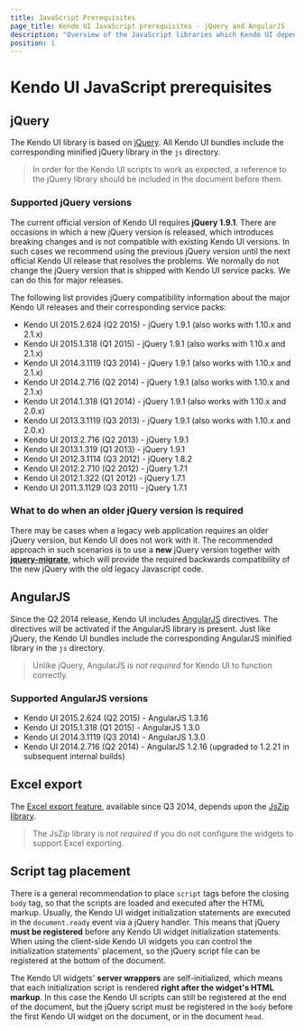 ```yaml
---
title: JavaScript Prerequisites
page_title: Kendo UI JavaScript prerequisites - jQuery and AngularJS
description: "Overview of the JavaScript libraries which Kendo UI depends on"
position: 1
---
```


# Kendo UI JavaScript prerequisites

## jQuery

The Kendo UI library is based on [jQuery](http://jquery.com/). All Kendo UI bundles include the corresponding minified jQuery library in the `js` directory.

> In order for the Kendo UI scripts to work as expected, a reference to the jQuery library should be included in the document before them.

### Supported jQuery versions

The current official version of Kendo UI requires **jQuery 1.9.1**. There are occasions in which a new jQuery version is released, which introduces breaking changes and is not compatible with existing Kendo UI versions.
In such cases we recommend using the previous jQuery version until the next official Kendo UI release that resolves the problems. We normally do not change the jQuery version that is shipped
with Kendo UI service packs. We can do this for major releases.

The following list provides jQuery compatibility information about the major Kendo UI releases and their corresponding service packs:

* Kendo UI 2015.2.624 (Q2 2015) - jQuery 1.9.1 (also works with 1.10.x and 2.1.x)
* Kendo UI 2015.1.318 (Q1 2015) - jQuery 1.9.1 (also works with 1.10.x and 2.1.x)
* Kendo UI 2014.3.1119 (Q3 2014) - jQuery 1.9.1 (also works with 1.10.x and 2.1.x)
* Kendo UI 2014.2.716 (Q2 2014) - jQuery 1.9.1 (also works with 1.10.x and 2.1.x)
* Kendo UI 2014.1.318 (Q1 2014) - jQuery 1.9.1 (also works with 1.10.x and 2.0.x)
* Kendo UI 2013.3.1119 (Q3 2013) - jQuery 1.9.1 (also works with 1.10.x and 2.0.x)
* Kendo UI 2013.2.716 (Q2 2013) - jQuery 1.9.1
* Kendo UI 2013.1.319 (Q1 2013) - jQuery 1.9.1
* Kendo UI 2012.3.1114 (Q3 2012) - jQuery 1.8.2
* Kendo UI 2012.2.710 (Q2 2012) - jQuery 1.7.1
* Kendo UI 2012.1.322 (Q1 2012) - jQuery 1.7.1
* Kendo UI 2011.3.1129 (Q3 2011) - jQuery 1.7.1

### What to do when an older jQuery version is required

There may be cases when a legacy web application requires an older jQuery version, but Kendo UI does not work with it.
The recommended approach in such scenarios is to use a **new** jQuery version together with
**[jquery-migrate](https://github.com/jquery/jquery-migrate/)**, which will provide the required backwards compatibility of the new jQuery with the old legacy Javascript code.

## AngularJS

Since the Q2 2014 release, Kendo UI includes [AngularJS](http://angularjs.org/) directives. The directives will be activated if the AngularJS library is present.
Just like jQuery, the Kendo UI bundles include the corresponding AngularJS minified library in the `js` directory.

> Unlike jQuery, AngularJS is *not required* for Kendo UI to function correctly.

### Supported AngularJS versions

* Kendo UI 2015.2.624 (Q2 2015) - AngularJS 1.3.16
* Kendo UI 2015.1.318 (Q1 2015) - AngularJS 1.3.0
* Kendo UI 2014.3.1119 (Q3 2014) - AngularJS 1.3.0
* Kendo UI 2014.2.716 (Q2 2014) - AngularJS 1.2.16 (upgraded to 1.2.21 in subsequent internal builds)

## Excel export

The [Excel export feature](http://docs.telerik.com/kendo-ui/framework/excel/introduction), available since Q3 2014, depends upon the [JsZip library](https://stuk.github.io/jszip/).

> The JsZip library is *not required* if you do not configure the widgets to support Excel exporting.

## Script tag placement

There is a general recommendation to place `script` tags before the closing `body` tag, so that the scripts are loaded and executed after the HTML markup. Usually, the Kendo UI widget
initialization statements are executed in the `document.ready` event via a jQuery handler. This means that jQuery **must be registered** before any Kendo UI widget initialization statements. When using
the client-side Kendo UI widgets you can control the initialization statements' placement, so the jQuery script file can be registered at the bottom of the document.

The Kendo UI widgets' **server wrappers** are self-initialized, which means that each initialization script is rendered **right after the widget's HTML markup**.
In this case the Kendo UI scripts can still be registered at the end of the document, but the jQuery script must be registered in the `body` before the first Kendo UI widget on the document, or in the document `head`.
